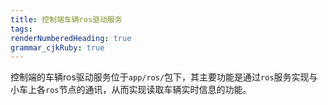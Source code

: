 ```yaml
---
title: 控制端车辆ros驱动服务
tags: 
renderNumberedHeading: true
grammar_cjkRuby: true
---
```



控制端的车辆ros驱动服务位于`app/ros/`包下，其主要功能是通过`ros`服务实现与小车上各`ros`节点的通讯，从而实现读取车辆实时信息的功能。
